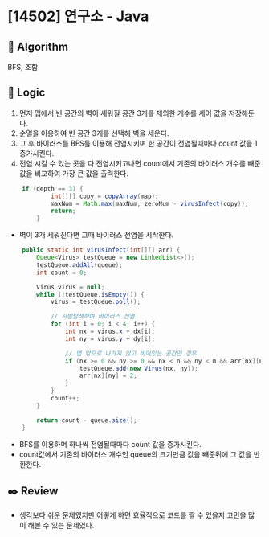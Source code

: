# [14502] 연구소 - Java

## :pushpin: **Algorithm**

BFS, 조합

## :round_pushpin: **Logic**

1. 먼저 맵에서 빈 공간의 벽이 세워질 공간 3개를 제외한 개수를 세어 값을 저장해둔다.
2. 순열을 이용하여 빈 공간 3개를 선택해 벽을 세운다.
3. 그 후 바이러스를 BFS를 이용해 전염시키며 한 공간이 전염될때마다 count 값을 1 증가시킨다.
4. 전염 시킬 수 있는 곳을 다 전염시키고나면 count에서 기존의 바이러스 개수를 빼준 값을 비교하여 가장 큰 값을 출력한다.

```java
    if (depth == 3) {
			int[][] copy = copyArray(map);
			maxNum = Math.max(maxNum, zeroNum - virusInfect(copy));
			return;
		}
```

- 벽이 3개 세워진다면 그때 바이러스 전염을 시작한다.

```java
	public static int virusInfect(int[][] arr) {
		Queue<Virus> testQueue = new LinkedList<>();
		testQueue.addAll(queue);
		int count = 0;

		Virus virus = null;
		while (!testQueue.isEmpty()) {
			virus = testQueue.poll();

			// 사방탐색하며 바이러스 전염
			for (int i = 0; i < 4; i++) {
				int nx = virus.x + dx[i];
				int ny = virus.y + dy[i];

				// 맵 밖으로 나가지 않고 비어있는 공간인 경우
				if (nx >= 0 && ny >= 0 && nx < n && ny < m && arr[nx][ny] == 0) {
					testQueue.add(new Virus(nx, ny));
					arr[nx][ny] = 2;
				}
			}
			count++;
		}

		return count - queue.size();
	}
```

- BFS를 이용하며 하나씩 전염될때마다 count 값을 증가시킨다.
- count값에서 기존의 바이러스 개수인 queue의 크기만큼 값을 빼준뒤에 그 값을 반환한다.

## :black_nib: **Review**

- 생각보다 쉬운 문제였지만 어떻게 하면 효율적으로 코드를 짤 수 있을지 고민을 많이 해볼 수 있는 문제였다.
